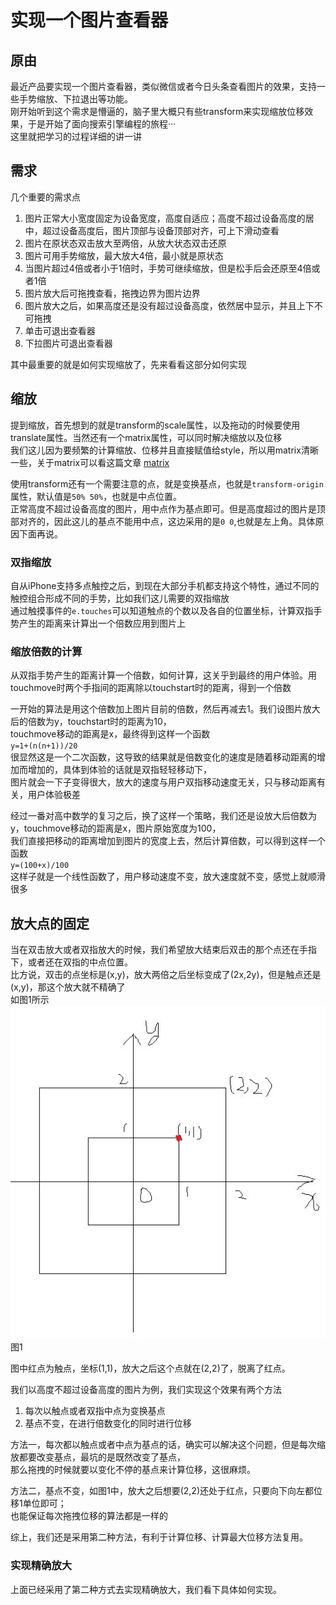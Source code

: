 # 实现一个图片查看器

## 原由

最近产品要实现一个图片查看器，类似微信或者今日头条查看图片的效果，支持一些手势缩放、下拉退出等功能。    
刚开始听到这个需求是懵逼的，脑子里大概只有些transform来实现缩放位移效果，于是开始了面向搜索引擎编程的旅程···     
这里就把学习的过程详细的讲一讲

## 需求

几个重要的需求点

1. 图片正常大小宽度固定为设备宽度，高度自适应；高度不超过设备高度的居中，超过设备高度后，图片顶部与设备顶部对齐，可上下滑动查看
2. 图片在原状态双击放大至两倍，从放大状态双击还原
3. 图片可用手势缩放，最大放大4倍，最小就是原状态
4. 当图片超过4倍或者小于1倍时，手势可继续缩放，但是松手后会还原至4倍或者1倍
5. 图片放大后可拖拽查看，拖拽边界为图片边界
6. 图片放大之后，如果高度还是没有超过设备高度，依然居中显示，并且上下不可拖拽
7. 单击可退出查看器
8. 下拉图片可退出查看器

其中最重要的就是如何实现缩放了，先来看看这部分如何实现

## 缩放

提到缩放，首先想到的就是transform的scale属性，以及拖动的时候要使用translate属性。当然还有一个matrix属性，可以同时解决缩放以及位移    
我们这儿因为要频繁的计算缩放、位移并且直接赋值给style，所以用matrix清晰一些，关于matrix可以看这篇文章 [matrix](https://juejin.im/entry/5b15ffa0e51d4506be266bac)

使用transform还有一个需要注意的点，就是变换基点，也就是`transform-origin`属性，默认值是`50% 50%`，也就是中点位置。     
正常高度不超过设备高度的图片，用中点作为基点即可。但是高度超过的图片是顶部对齐的，因此这儿的基点不能用中点，这边采用的是`0 0`,也就是左上角。具体原因下面再说。

### 双指缩放

自从iPhone支持多点触控之后，到现在大部分手机都支持这个特性，通过不同的触控组合形成不同的手势，比如我们这儿需要的双指缩放    
通过触摸事件的`e.touches`可以知道触点的个数以及各自的位置坐标，计算双指手势产生的距离来计算出一个倍数应用到图片上

### 缩放倍数的计算

从双指手势产生的距离计算一个倍数，如何计算，这关乎到最终的用户体验。用touchmove时两个手指间的距离除以touchstart时的距离，得到一个倍数     

一开始的算法是用这个倍数加上图片目前的倍数，然后再减去1。我们设图片放大后的倍数为y，touchstart时的距离为10，     
touchmove移动的距离是x，最终得到这样一个函数   
`y=1+(n(n+1))/20`    
很显然这是一个二次函数，这导致的结果就是倍数变化的速度是随着移动距离的增加而增加的，具体到体验的话就是双指轻轻移动下，    
图片就会一下子变得很大，放大的速度与用户双指移动速度无关，只与移动距离有关，用户体验极差

经过一番对高中数学的复习之后，换了这样一个策略，我们还是设放大后倍数为y，touchmove移动的距离是x，图片原始宽度为100，      
我们直接把移动的距离增加到图片的宽度上去，然后计算倍数，可以得到这样一个函数   
`y=(100+x)/100`    
这样子就是一个线性函数了，用户移动速度不变，放大速度就不变，感觉上就顺滑很多

## 放大点的固定

当在双击放大或者双指放大的时候，我们希望放大结束后双击的那个点还在手指下，或者还在双指的中点位置。     
比方说，双击的点坐标是(x,y)，放大两倍之后坐标变成了(2x,2y)，但是触点还是(x,y)，那这个放大就不精确了    
如图1所示     
![](../static/img/swipe1.png)      
图1

图中红点为触点，坐标(1,1)，放大之后这个点就在(2,2)了，脱离了红点。

我们以高度不超过设备高度的图片为例，我们实现这个效果有两个方法    
1. 每次以触点或者双指中点为变换基点      
2. 基点不变，在进行倍数变化的同时进行位移

方法一，每次都以触点或者中点为基点的话，确实可以解决这个问题，但是每次缩放都要改变基点，最坑的是既然改变了基点，       
那么拖拽的时候就要以变化不停的基点来计算位移，这很麻烦。

方法二，基点不变，如图1中，放大之后想要(2,2)还处于红点，只要向下向左都位移1单位即可；    
也能保证每次拖拽位移的算法都是一样的

综上，我们还是采用第二种方法，有利于计算位移、计算最大位移方法复用。

### 实现精确放大

上面已经采用了第二种方式去实现精确放大，我们看下具体如何实现。    
 